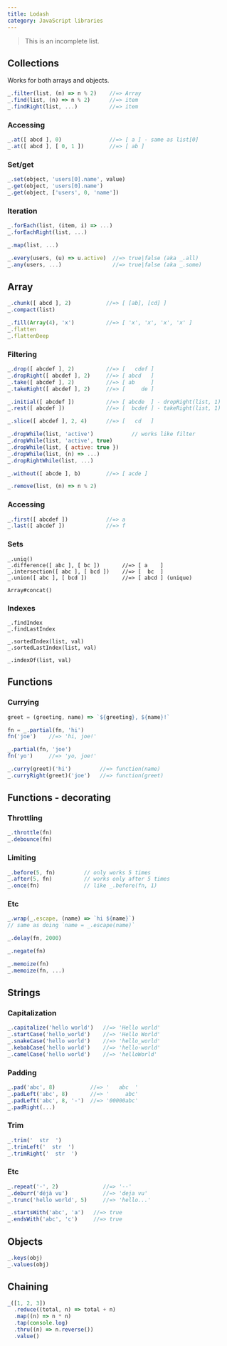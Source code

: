 ```yaml
---
title: Lodash
category: JavaScript libraries
---
```


> This is an incomplete list.

## Collections

Works for both arrays and objects.

```js
_.filter(list, (n) => n % 2)    //=> Array
_.find(list, (n) => n % 2)      //=> item
_.findRight(list, ...)          //=> item
```

### Accessing

```js
_.at([ abcd ], 0)               //=> [ a ] - same as list[0]
_.at([ abcd ], [ 0, 1 ])        //=> [ ab ]
```

### Set/get

```js
_.set(object, 'users[0].name', value)
_.get(object, 'users[0].name')
_.get(object, ['users', 0, 'name'])
```

### Iteration

```js
_.forEach(list, (item, i) => ...)
_.forEachRight(list, ...)

_.map(list, ...)
```

```js
_.every(users, (u) => u.active)  //=> true|false (aka _.all)
_.any(users, ...)                //=> true|false (aka _.some)
```

## Array

```js
_.chunk([ abcd ], 2)           //=> [ [ab], [cd] ]
_.compact(list)

_.fill(Array(4), 'x')          //=> [ 'x', 'x', 'x', 'x' ]
_.flatten
_.flattenDeep
```

### Filtering

```js
_.drop([ abcdef ], 2)          //=> [   cdef ]
_.dropRight([ abcdef ], 2)     //=> [ abcd   ]
_.take([ abcdef ], 2)          //=> [ ab     ]
_.takeRight([ abcdef ], 2)     //=> [     de ]

_.initial([ abcdef ])          //=> [ abcde  ] - dropRight(list, 1)
_.rest([ abcdef ])             //=> [  bcdef ] - takeRight(list, 1)

_.slice([ abcdef ], 2, 4)      //=> [   cd   ]

_.dropWhile(list, 'active')            // works like filter
_.dropWhile(list, 'active', true)
_.dropWhile(list, { active: true })
_.dropWhile(list, (n) => ...)
_.dropRightWhile(list, ...)

_.without([ abcde ], b)        //=> [ acde ]

_.remove(list, (n) => n % 2)
```

### Accessing

```js
_.first([ abcdef ])            //=> a
_.last([ abcdef ])             //=> f
```

### Sets

```
_.uniq()
_.difference([ abc ], [ bc ])       //=> [ a    ]
_.intersection([ abc ], [ bcd ])    //=> [  bc  ]
_.union([ abc ], [ bcd ])           //=> [ abcd ] (unique)

Array#concat()
```

### Indexes

```
_.findIndex
_.findLastIndex

_.sortedIndex(list, val)
_.sortedLastIndex(list, val)

_.indexOf(list, val)
```

## Functions

### Currying

```js
greet = (greeting, name) => `${greeting}, ${name}!`
```

```js
fn = _.partial(fn, 'hi')
fn('joe')    //=> 'hi, joe!'

_.partial(fn, 'joe')
fn('yo')     //=> 'yo, joe!'
```

```js
_.curry(greet)('hi')         //=> function(name)
_.curryRight(greet)('joe')   //=> function(greet)
```

## Functions - decorating

### Throttling

```js
_.throttle(fn)
_.debounce(fn)
```

### Limiting

```js
_.before(5, fn)         // only works 5 times
_.after(5, fn)          // works only after 5 times
_.once(fn)              // like _.before(fn, 1)
```

### Etc

```js
_.wrap(_.escape, (name) => `hi ${name}`)
// same as doing `name = _.escape(name)`

_.delay(fn, 2000)

_.negate(fn)

_.memoize(fn)
_.memoize(fn, ...)
```

## Strings

### Capitalization

```js
_.capitalize('hello world')   //=> 'Hello world'
_.startCase('hello_world')    //=> 'Hello World'
_.snakeCase('hello world')    //=> 'hello_world'
_.kebabCase('hello world')    //=> 'hello-world'
_.camelCase('hello world')    //=> 'helloWorld'
```

### Padding

```js
_.pad('abc', 8)           //=> '   abc  '
_.padLeft('abc', 8)       //=> '     abc'
_.padLeft('abc', 8, '-')  //=> '00000abc'
_.padRight(...)
```

### Trim

```js
_.trim('  str  ')
_.trimLeft('  str  ')
_.trimRight('  str  ')
```

### Etc

```js
_.repeat('-', 2)              //=> '--'
_.deburr('déjà vu')           //=> 'deja vu'
_.trunc('hello world', 5)     //=> 'hello...'
```

```js
_.startsWith('abc', 'a')   //=> true
_.endsWith('abc', 'c')     //=> true
```

## Objects

```js
_.keys(obj)
_.values(obj)
```

## Chaining

```js
_([1, 2, 3])
  .reduce((total, n) => total + n)
  .map((n) => n * n)
  .tap(console.log)
  .thru((n) => n.reverse())
  .value()
```
